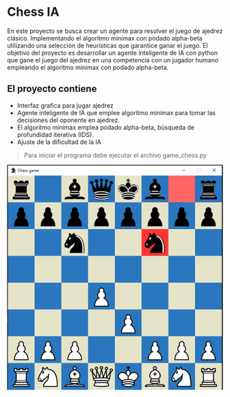 # Chess IA
En este proyecto se busca crear un agente para resolver el juego de ajedrez clásico. Implementando el algoritmo minimax con podado alpha-beta utilizando una selección de heurísticas que garantice ganar el juego.
El objetivo del proyecto es desarrollar un agente inteligente de IA con python que gane el juego del ajedrez en una competencia con un jugador humano empleando el algoritmo minimax con podado alpha-beta.

## El proyecto contiene 
* Interfaz grafica para jugar ajedrez
* Agente inteligente de IA que emplee algoritmo minimax para tomar las decisiones del oponente en ajedrez.
* El algoritmo minimax emplea podado alpha-beta, búsqueda de profundidad iterativa (IDS).
* Ajuste de la dificultad de la IA

> Para iniciar el programa debe ejecutar el archivo game_chess.py

![Chess](./Board.PNG)